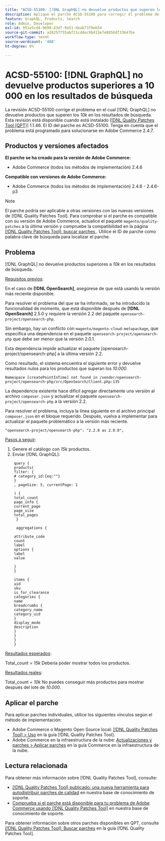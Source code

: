 ```yaml
---
title: "ACSD-55100: [!DNL GraphQL] no devuelve productos que superen los 10.000 en los resultados de búsqueda"
description: Aplique el parche ACSD-55100 para corregir el problema de Adobe Commerce en el que GraphQL no devuelve productos superiores a *10k* en los resultados de búsqueda.
feature: GraphQL, Products, Search
role: Admin, Developer
exl-id: 951e5cd4-9690-43df-9e51-deab73f9eb54
source-git-commit: a28257f55abf21cddec9b415e7e8858df33647be
workflow-type: tm+mt
source-wordcount: '468'
ht-degree: 0%

---
```


# ACSD-55100: [!DNL GraphQL] no devuelve productos superiores a 10 000 en los resultados de búsqueda

La revisión ACSD-55100 corrige el problema en el cual [!DNL GraphQL] no devuelve productos que superen los *10k* en los resultados de búsqueda. Esta revisión está disponible cuando está instalado [[!DNL Quality Patches Tool (QPT)]](/help/announcements/adobe-commerce-announcements/magento-quality-patches-released-new-tool-to-self-serve-quality-patches.md) 1.1.46. El ID del parche es ACSD-55100. Tenga en cuenta que el problema está programado para solucionarse en Adobe Commerce 2.4.7.

## Productos y versiones afectados

**El parche se ha creado para la versión de Adobe Commerce:**

* Adobe Commerce (todos los métodos de implementación) 2.4.6

**Compatible con versiones de Adobe Commerce:**

* Adobe Commerce (todos los métodos de implementación) 2.4.6 - 2.4.6-p3

>[!NOTE]
>
>El parche podría ser aplicable a otras versiones con las nuevas versiones de [!DNL Quality Patches Tool]. Para comprobar si el parche es compatible con su versión de Adobe Commerce, actualice el paquete `magento/quality-patches` a la última versión y compruebe la compatibilidad en la página [[!DNL Quality Patches Tool]: buscar parches ](https://experienceleague.adobe.com/tools/commerce-quality-patches/index.html). Utilice el ID de parche como palabra clave de búsqueda para localizar el parche.

## Problema

[!DNL GraphQL] no devuelve productos superiores a *10k* en los resultados de búsqueda.

<u>Requisitos previos</u>:

En el caso de **[!DNL OpenSearch]**, asegúrese de que está usando la versión más reciente disponible.

Para resolver el problema del que se ha informado, se ha introducido la funcionalidad de momento, que está disponible después de **[!DNL OpenSearch]** 2.5.0 y requiere la versión 2.2 del paquete `opensearch-project/opensearch-php`.

Sin embargo, hay un conflicto con `magento/magento-cloud-metapackage`, que especifica una dependencia en el paquete `opensearch-project/opensearch-php` que debe ser menor que la versión 2.0.1.


Esta dependencia impide actualizar el paquete [opensearch-project/opensearch-php] a la última versión 2.2.

Como resultado, el sistema encuentra el siguiente error y devuelve resultados nulos para los productos que superan los *10.000*.

`Namespace [createPointInTime] not found in /vendor/opensearch-project/opensearch-php/src/OpenSearch/Client.php:135`

La dependencia existente hace difícil agregar directamente una versión al archivo `composer.json` y actualizar el paquete `opensearch-project/opensearch-php` a la versión 2.2.

Para resolver el problema, incluya la línea siguiente en el archivo principal `composer.json` en el bloque requerido. Después, vuelva a implementar para actualizar el paquete problemático a la versión más reciente.

`"opensearch-project/opensearch-php": "2.2.0 as 2.0.0",`

<u>Pasos a seguir</u>:

1. Genere el catálogo con *15k* productos.
1. Enviar [!DNL GraphQL]:

```
    query {
    products(
    filter: {
    # category_id:{eq:""}
    }
    , pageSize: 5, currentPage: 1

    ) {
    total_count
    page_info {
    current_page
    page_size
    total_pages
     }

     aggregations {

    attribute_code
    count
    label
    options {
    label
    value

    }
    }

    items {
    uid
    sku
    is_for_clearance
    categories {
    name
    breadcrumbs {
    category_name
    category_uid
    }
    display_mode
    description
    }
    }
    }
    }
```

<u>Resultados esperados</u>:

Total_count = *15k*
Debería poder mostrar todos los productos.

<u>Resultados reales</u>:

Total_count = *10k*
No puedes conseguir más productos para mostrar después del lote de *10.000*.

## Aplicar el parche

Para aplicar parches individuales, utilice los siguientes vínculos según el método de implementación:

* Adobe Commerce o Magento Open Source local: [[!DNL Quality Patches Tool] > Uso](https://experienceleague.adobe.com/docs/commerce-operations/tools/quality-patches-tool/usage.html) en la guía [!DNL Quality Patches Tool].
* Adobe Commerce en la infraestructura de la nube: [Actualizaciones y parches > Aplicar parches](https://experienceleague.adobe.com/docs/commerce-cloud-service/user-guide/develop/upgrade/apply-patches.html) en la guía Commerce en la infraestructura de la nube.

## Lectura relacionada

Para obtener más información sobre [!DNL Quality Patches Tool], consulte:

* [[!DNL Quality Patches Tool] publicado: una nueva herramienta para autodistribuir parches de calidad](/help/announcements/adobe-commerce-announcements/magento-quality-patches-released-new-tool-to-self-serve-quality-patches.md) en nuestra base de conocimiento de soporte.
* [Comprueba si el parche está disponible para tu problema de Adobe Commerce usando [!DNL Quality Patches Tool]](/help/support-tools/patches-available-in-qpt-tool/check-patch-for-magento-issue-with-magento-quality-patches.md) en nuestra base de conocimiento de soporte.

Para obtener información sobre otros parches disponibles en QPT, consulte [[!DNL Quality Patches Tool]: Buscar parches](https://experienceleague.adobe.com/tools/commerce-quality-patches/index.html) en la guía [!DNL Quality Patches Tool].
